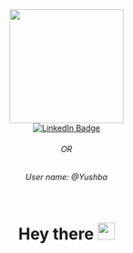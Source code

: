 <div id="header" align="center">
  <img src="https://media.giphy.com/media/5eLDrEaRGHegx2FeF2/giphy.gif?cid=790b7611s1ofrfqknmz5tavnuhq86kp3qv8btg8sg26m89r6&ep=v1_stickers_search&rid=giphy.gif&ct=s" width="200"/>

  <div id="badges">
  <a href="t.me/@Yushba">
    <img src="https://img.shields.io/badge/telegram-blue?style=for-the-badge&logo=telegram&logoColor=white" alt="LinkedIn Badge"/>
  </a>

  <h6> OR </h6>

  <h6> User name: @Yushba </h6>

  <img src="https://komarev.com/ghpvc/?username=Yushba&style=flat-square&color=blueviolet" alt=""/>

  <h1>
    Hey there
    <img src="https://media.giphy.com/media/hvRJCLFzcasrR4ia7z/giphy.gif" width="30px"/>
  </h1>
</div>
</div>
